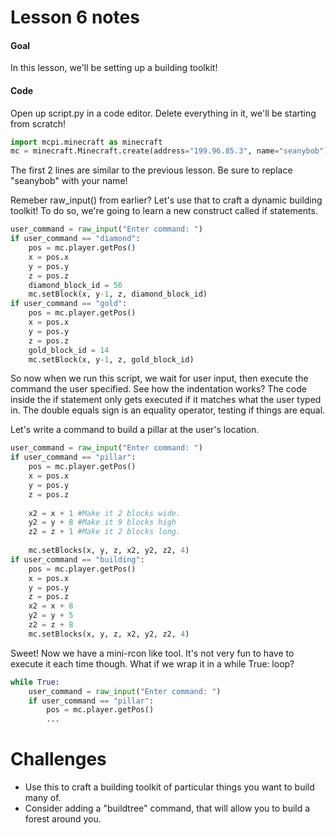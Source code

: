 # Lesson 6 notes

#### Goal

In this lesson, we'll be setting up a building toolkit!

#### Code
Open up script.py in a code editor. Delete everything in it, we'll be starting from scratch!

```python
import mcpi.minecraft as minecraft
mc = minecraft.Minecraft.create(address="199.96.85.3", name="seanybob")
```
The first 2 lines are similar to the previous lesson. Be sure to replace "seanybob" with your name!

Remeber raw_input() from earlier? Let's use that to craft a dynamic building toolkit! To do so, we're going to learn a new construct called if statements.

```python
user_command = raw_input("Enter command: ")
if user_command == "diamond":
    pos = mc.player.getPos()
    x = pos.x
    y = pos.y
    z = pos.z
    diamond_block_id = 56
    mc.setBlock(x, y-1, z, diamond_block_id)
if user_command == "gold":
    pos = mc.player.getPos()
    x = pos.x
    y = pos.y
    z = pos.z
    gold_block_id = 14
    mc.setBlock(x, y-1, z, gold_block_id)
```

So now when we run this script, we wait for user input, then execute the command the user specified. See how the indentation works? The code inside the if statement only gets executed if it matches what the user typed in. The double equals sign is an equality operator, testing if things are equal.

Let's write a command to build a pillar at the user's location.
```python
user_command = raw_input("Enter command: ")
if user_command == "pillar":
    pos = mc.player.getPos()
    x = pos.x
    y = pos.y
    z = pos.z
    
    x2 = x + 1 #Make it 2 blocks wide.
    y2 = y + 8 #Make it 9 blocks high
    z2 = z + 1 #Make it 2 blocks long.
    
    mc.setBlocks(x, y, z, x2, y2, z2, 4)
if user_command == "building":
    pos = mc.player.getPos()
    x = pos.x
    y = pos.y
    z = pos.z
    x2 = x + 8
    y2 = y + 5
    z2 = z + 8
    mc.setBlocks(x, y, z, x2, y2, z2, 4)
```

Sweet! Now we have a mini-rcon like tool. It's not very fun to have to execute it each time though. What if we wrap it in a while True: loop?

```python
while True:
    user_command = raw_input("Enter command: ")
    if user_command == "pillar":
        pos = mc.player.getPos()
        ...
```

# Challenges
- Use this to craft a building toolkit of particular things you want to build many of.
- Consider adding a "buildtree" command, that will allow you to build a forest around you.